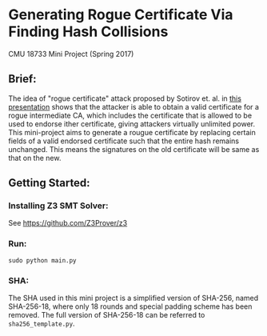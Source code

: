 # Generating Rogue Certificate Via Finding Hash Collisions
CMU 18733 Mini Project (Spring 2017)

## Brief:
The idea of "rogue certificate" attack proposed by Sotirov et. al. in <a href="https://www.win.tue.nl/hashclash/rogue-ca/downloads/md5-collisions-1.0.pdf" target="_blank">this presentation</a> shows that the attacker is able to obtain a valid certificate for a rogue intermediate CA, which includes the certificate that is allowed to be used to endorse ither certificate, giving attackers virtually unlimited power. This mini-project aims to generate a rougue certificate by replacing certain fields of a valid endorsed certificate such that the entire hash remains unchanged. This means the signatures on the old certificate will be same as that on the new.

## Getting Started:
### Installing Z3 SMT Solver:
See https://github.com/Z3Prover/z3

### Run:
```
sudo python main.py
```

### SHA:
The SHA used in this mini project is a simplified version of SHA-256, named SHA-256-18, where only 18 rounds and special padding scheme has been removed. The full version of SHA-256-18 can be referred to `sha256_template.py`. 
